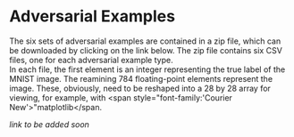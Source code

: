 # Adversarial Examples

The six sets of adversarial examples are contained in a zip file, which can be downloaded by clicking on the link below.   The zip file contains six CSV files, one for each adversarial example type.  
In each file, the first element is an integer representing the true label of the MNIST image.  The reamining 784 floating-point elements represent the image.  These, obviously, need to be reshaped into a 28 by 28 array for viewing, for example, with <span style="font-family:'Courier New'>"matplotlib</span.

_link to be added soon_